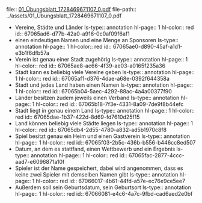 file:: [01_Übungsblatt_1728469671107_0.pdf](../assets/01_Übungsblatt_1728469671107_0.pdf)
file-path:: ../assets/01_Übungsblatt_1728469671107_0.pdf

- Vereine, Städte und Länder
  ls-type:: annotation
  hl-page:: 1
  hl-color:: red
  id:: 67065ad6-d77b-42a0-a916-0c0af09f6af1
- einen eindeutigen Namen und eine Menge an Sponsoren
  ls-type:: annotation
  hl-page:: 1
  hl-color:: red
  id:: 67065ae0-d890-45af-a1d1-e3b1f6dfb57a
- Verein ist genau einer Stadt zugehörig
  ls-type:: annotation
  hl-page:: 1
  hl-color:: red
  id:: 67065ae8-ac66-4f39-ae03-a0165f235a36
- Stadt kann es beliebig viele Vereine geben
  ls-type:: annotation
  hl-page:: 1
  hl-color:: red
  id:: 67065af1-d376-4dae-a68e-0392f644358a
- Stadt und jedes Land haben einen Namen
  ls-type:: annotation
  hl-page:: 1
  hl-color:: red
  id:: 67065b04-5aec-4292-88ac-4a4a00377f90
- Länder besitzen zudem jeweils einen Verband
  ls-type:: annotation
  hl-page:: 1
  hl-color:: red
  id:: 67065b18-7f3e-4331-8a09-7de9f8b44efc
- Stadt liegt in genau einem Land
  ls-type:: annotation
  hl-page:: 1
  hl-color:: red
  id:: 67065dae-1b37-422d-8d69-fd7610d25f15
- Land können beliebig viele Städte liegen
  ls-type:: annotation
  hl-page:: 1
  hl-color:: red
  id:: 67065db4-2d55-4780-a832-ad5b1970c8f8
- Spiel besitzt genau ein Heim und einen Gastverein
  ls-type:: annotation
  hl-page:: 1
  hl-color:: red
  id:: 67065f03-2b5c-436b-b556-b446cc8ed507
- Datum, an dem es stattfand, einen Wettbewerb und ein Ergebnis
  ls-type:: annotation
  hl-page:: 1
  hl-color:: red
  id:: 67065fac-2877-4ccc-aad7-e6096871a10f
- Spieler ist der Name gespeichert, dabei wird angenommen, dass es keine zwei Spieler mit demselben Namen gibt
  ls-type:: annotation
  hl-page:: 1
  hl-color:: red
  id:: 67066017-4b61-44fd-a57e-ec76e9ce5ee7
- Außerdem soll sein Geburtsdatum, sein Geburtsort
  ls-type:: annotation
  hl-page:: 1
  hl-color:: red
  id:: 67066081-e4c6-4a7c-9fbd-cad6aed2e0bf